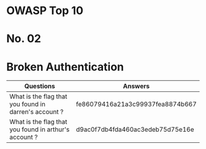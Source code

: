 # OWASP Top 10
# No. 02
# Broken Authentication



| Questions | Answers |
|-----------|---------|
| What is the flag that you found in darren's account ? | fe86079416a21a3c99937fea8874b667 |
| What is the flag that you found in arthur's account ? | d9ac0f7db4fda460ac3edeb75d75e16e |
